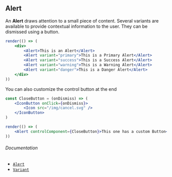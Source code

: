 ## Alert

An **Alert** draws attention to a small piece of content. Several variants are available to provide contextual information to the user. They can be dismissed using a button.

```jsx
render(() => (
	<div>
		<Alert>This is an Alert</Alert>
		<Alert variant="primary">This is a Primary Alert</Alert>
		<Alert variant="success">This is a Success Alert</Alert>
		<Alert variant="warning">This is a Warning Alert</Alert>
		<Alert variant="danger">This is a Danger Alert</Alert>
	</div>
))
```

You can also customize the control button at the end

```jsx
const CloseButton = (onDismiss) => (
	<IconButton onClick={onDismiss}>
		<Icon src="/img/cancel.svg" />
	</IconButton>
)

render(() => (
	<Alert controlComponent={CloseButton}>This one has a custom Button</Alert>
))
```

###### Documentation

- [`Alert`](/wiki/modules/_components_layout_alert_.html)
- [`Variant`](/wiki/modules/_components_variant_.html)

